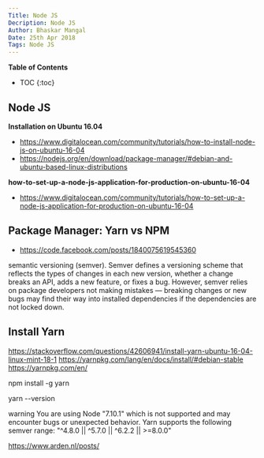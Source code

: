 ```yaml
---
Title: Node JS
Decription: Node JS
Author: Bhaskar Mangal
Date: 25th Apr 2018
Tags: Node JS
---
```


**Table of Contents**
* TOC
{:toc}


## Node JS

**Installation on Ubuntu 16.04**
- https://www.digitalocean.com/community/tutorials/how-to-install-node-js-on-ubuntu-16-04
- https://nodejs.org/en/download/package-manager/#debian-and-ubuntu-based-linux-distributions


**how-to-set-up-a-node-js-application-for-production-on-ubuntu-16-04**
- https://www.digitalocean.com/community/tutorials/how-to-set-up-a-node-js-application-for-production-on-ubuntu-16-04

## Package Manager: Yarn vs NPM
- https://code.facebook.com/posts/1840075619545360

semantic versioning (semver). Semver defines a versioning scheme that reflects the types of changes in each new version, whether a change breaks an API, adds a new feature, or fixes a bug. However, semver relies on package developers not making mistakes — breaking changes or new bugs may find their way into installed dependencies if the dependencies are not locked down.

## Install Yarn
https://stackoverflow.com/questions/42606941/install-yarn-ubuntu-16-04-linux-mint-18-1
https://yarnpkg.com/lang/en/docs/install/#debian-stable
https://yarnpkg.com/en/


npm install -g yarn

yarn --version

warning You are using Node "7.10.1" which is not supported and may encounter bugs or unexpected behavior. Yarn supports the following semver range: "^4.8.0 || ^5.7.0 || ^6.2.2 || >=8.0.0"


https://www.arden.nl/posts/